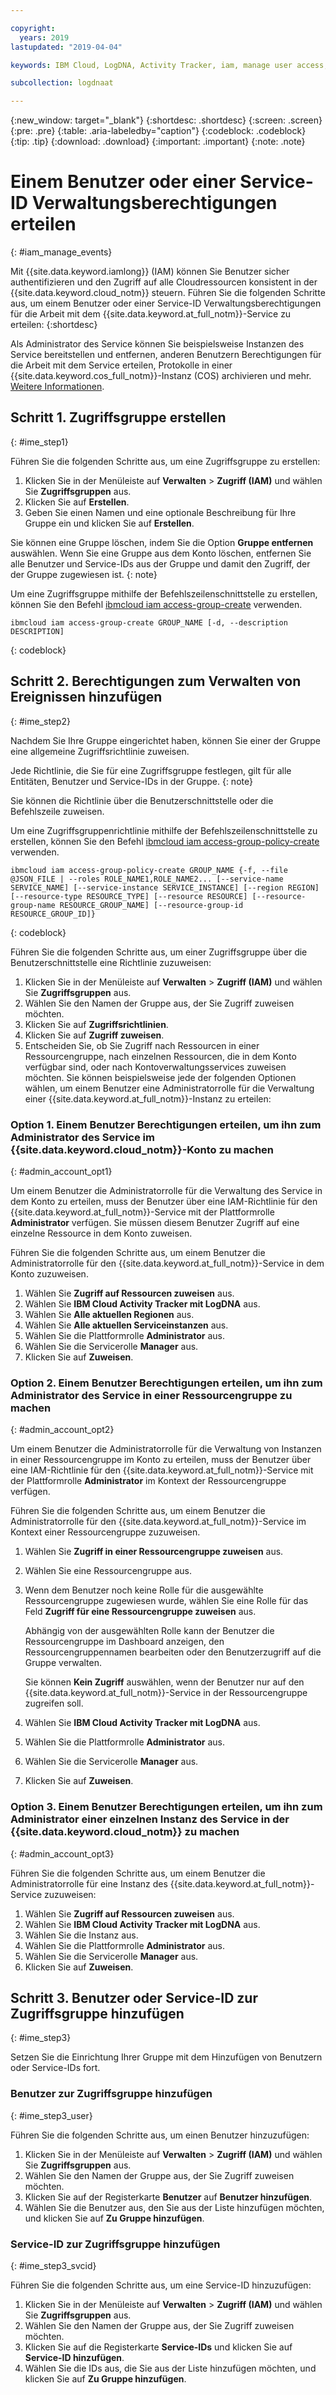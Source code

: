 ```yaml
---

copyright:
  years: 2019
lastupdated: "2019-04-04"

keywords: IBM Cloud, LogDNA, Activity Tracker, iam, manage user access, viewer

subcollection: logdnaat

---
```


{:new_window: target="_blank"}
{:shortdesc: .shortdesc}
{:screen: .screen}
{:pre: .pre}
{:table: .aria-labeledby="caption"}
{:codeblock: .codeblock}
{:tip: .tip}
{:download: .download}
{:important: .important}
{:note: .note}

 
# Einem Benutzer oder einer Service-ID Verwaltungsberechtigungen erteilen
{: #iam_manage_events}

Mit {{site.data.keyword.iamlong}} (IAM) können Sie Benutzer sicher authentifizieren und den Zugriff auf alle Cloudressourcen konsistent in der {{site.data.keyword.cloud_notm}} steuern. Führen Sie die folgenden Schritte aus, um einem Benutzer oder einer Service-ID Verwaltungsberechtigungen für die Arbeit mit dem {{site.data.keyword.at_full_notm}}-Service zu erteilen:
{:shortdesc}

Als Administrator des Service können Sie beispielsweise Instanzen des Service bereitstellen und entfernen, anderen Benutzern Berechtigungen für die Arbeit mit dem Service erteilen, Protokolle in einer {{site.data.keyword.cos_full_notm}}-Instanz (COS) archivieren und mehr. [Weitere Informationen](/docs/services/Activity-Tracker-with-LogDNA?topic=logdnaat-iam#iam). 

## Schritt 1. Zugriffsgruppe erstellen
{: #ime_step1}

Führen Sie die folgenden Schritte aus, um eine Zugriffsgruppe zu erstellen: 

1. Klicken Sie in der Menüleiste auf **Verwalten** &gt; **Zugriff (IAM)** und wählen Sie **Zugriffsgruppen** aus. 
2. Klicken Sie auf **Erstellen**. 
3. Geben Sie einen Namen und eine optionale Beschreibung für Ihre Gruppe ein und klicken Sie auf **Erstellen**. 

Sie können eine Gruppe löschen, indem Sie die Option **Gruppe entfernen** auswählen. Wenn Sie eine Gruppe aus dem Konto löschen, entfernen Sie alle Benutzer und Service-IDs aus der Gruppe und damit den Zugriff, der der Gruppe zugewiesen ist.
{: note}

Um eine Zugriffsgruppe mithilfe der Befehlszeilenschnittstelle zu erstellen, können Sie den Befehl [ibmcloud iam access-group-create](/docs/cli/reference/ibmcloud?topic=cloud-cli-ibmcloud_commands_iam#ibmcloud_iam_access_group_create) verwenden. 
```
ibmcloud iam access-group-create GROUP_NAME [-d, --description DESCRIPTION]
```
{: codeblock}




## Schritt 2. Berechtigungen zum Verwalten von Ereignissen hinzufügen
{: #ime_step2}

Nachdem Sie Ihre Gruppe eingerichtet haben, können Sie einer der Gruppe eine allgemeine Zugriffsrichtlinie zuweisen.  

Jede Richtlinie, die Sie für eine Zugriffsgruppe festlegen, gilt für alle Entitäten, Benutzer und Service-IDs in der Gruppe.
{: note}

Sie können die Richtlinie über die Benutzerschnittstelle oder die Befehlszeile zuweisen. 

Um eine Zugriffsgruppenrichtlinie mithilfe der Befehlszeilenschnittstelle zu erstellen, können Sie den Befehl [ibmcloud iam access-group-policy-create](/docs/cli/reference/ibmcloud?topic=cloud-cli-ibmcloud_commands_iam#ibmcloud_iam_access_group_policy_create) verwenden. 

```
ibmcloud iam access-group-policy-create GROUP_NAME {-f, --file @JSON_FILE | --roles ROLE_NAME1,ROLE_NAME2... [--service-name SERVICE_NAME] [--service-instance SERVICE_INSTANCE] [--region REGION] [--resource-type RESOURCE_TYPE] [--resource RESOURCE] [--resource-group-name RESOURCE_GROUP_NAME] [--resource-group-id RESOURCE_GROUP_ID]}
```
{: codeblock}

Führen Sie die folgenden Schritte aus, um einer Zugriffsgruppe über die Benutzerschnittstelle eine Richtlinie zuzuweisen: 

1. Klicken Sie in der Menüleiste auf **Verwalten** &gt; **Zugriff (IAM)** und wählen Sie **Zugriffsgruppen** aus. 
2. Wählen Sie den Namen der Gruppe aus, der Sie Zugriff zuweisen möchten.  
3. Klicken Sie auf **Zugriffsrichtlinien**. 
4. Klicken Sie auf **Zugriff zuweisen**. 
5. Entscheiden Sie, ob Sie Zugriff nach Ressourcen in einer Ressourcengruppe, nach einzelnen Ressourcen, die in dem Konto verfügbar sind, oder nach Kontoverwaltungsservices zuweisen möchten. Sie können beispielsweise jede der folgenden Optionen wählen, um einem Benutzer eine Administratorrolle für die Verwaltung einer {{site.data.keyword.at_full_notm}}-Instanz zu erteilen: 

### Option 1. Einem Benutzer Berechtigungen erteilen, um ihn zum Administrator des Service im {{site.data.keyword.cloud_notm}}-Konto zu machen
{: #admin_account_opt1}

Um einem Benutzer die Administratorrolle für die Verwaltung des Service in dem Konto zu erteilen, muss der Benutzer über eine IAM-Richtlinie für den {{site.data.keyword.at_full_notm}}-Service mit der Plattformrolle **Administrator** verfügen. Sie müssen diesem Benutzer Zugriff auf eine einzelne Ressource in dem Konto zuweisen.  

Führen Sie die folgenden Schritte aus, um einem Benutzer die Administratorrolle für den {{site.data.keyword.at_full_notm}}-Service in dem Konto zuzuweisen.  

1. Wählen Sie **Zugriff auf Ressourcen zuweisen** aus. 
2. Wählen Sie **IBM Cloud Activity Tracker mit LogDNA** aus. 
3. Wählen Sie **Alle aktuellen Regionen** aus. 
4. Wählen Sie **Alle aktuellen Serviceinstanzen** aus. 
5. Wählen Sie die Plattformrolle **Administrator** aus. 
6. Wählen Sie die Servicerolle **Manager** aus. 
7. Klicken Sie auf **Zuweisen**. 

### Option 2. Einem Benutzer Berechtigungen erteilen, um ihn zum Administrator des Service in einer Ressourcengruppe zu machen
{: #admin_account_opt2}

Um einem Benutzer die Administratorrolle für die Verwaltung von Instanzen in einer Ressourcengruppe im Konto zu erteilen, muss der Benutzer über eine IAM-Richtlinie für den {{site.data.keyword.at_full_notm}}-Service mit der Plattformrolle **Administrator** im Kontext der Ressourcengruppe verfügen.  

Führen Sie die folgenden Schritte aus, um einem Benutzer die Administratorrolle für den {{site.data.keyword.at_full_notm}}-Service im Kontext einer Ressourcengruppe zuzuweisen.  

1. Wählen Sie **Zugriff in einer Ressourcengruppe zuweisen** aus. 
2. Wählen Sie eine Ressourcengruppe aus. 
3. Wenn dem Benutzer noch keine Rolle für die ausgewählte Ressourcengruppe zugewiesen wurde, wählen Sie eine Rolle für das Feld **Zugriff für eine Ressourcengruppe zuweisen** aus.  

    Abhängig von der ausgewählten Rolle kann der Benutzer die Ressourcengruppe im Dashboard anzeigen, den Ressourcengruppennamen bearbeiten oder den Benutzerzugriff auf die Gruppe verwalten.  
    
    Sie können **Kein Zugriff** auswählen, wenn der Benutzer nur auf den {{site.data.keyword.at_full_notm}}-Service in der Ressourcengruppe zugreifen soll. 

4. Wählen Sie **IBM Cloud Activity Tracker mit LogDNA** aus. 
5. Wählen Sie die Plattformrolle **Administrator** aus. 
6. Wählen Sie die Servicerolle **Manager** aus. 
7. Klicken Sie auf **Zuweisen**. 

### Option 3. Einem Benutzer Berechtigungen erteilen, um ihn zum Administrator einer einzelnen Instanz des Service in der {{site.data.keyword.cloud_notm}} zu machen
{: #admin_account_opt3}

Führen Sie die folgenden Schritte aus, um einem Benutzer die Administratorrolle für eine Instanz des {{site.data.keyword.at_full_notm}}-Service zuzuweisen:  

1. Wählen Sie **Zugriff auf Ressourcen zuweisen** aus. 
2. Wählen Sie **IBM Cloud Activity Tracker mit LogDNA** aus. 
3. Wählen Sie die Instanz aus. 
4. Wählen Sie die Plattformrolle **Administrator** aus. 
5. Wählen Sie die Servicerolle **Manager** aus. 
6. Klicken Sie auf **Zuweisen**. 



## Schritt 3. Benutzer oder Service-ID zur Zugriffsgruppe hinzufügen
{: #ime_step3}

Setzen Sie die Einrichtung Ihrer Gruppe mit dem Hinzufügen von Benutzern oder Service-IDs fort. 

### Benutzer zur Zugriffsgruppe hinzufügen
{: #ime_step3_user}

Führen Sie die folgenden Schritte aus, um einen Benutzer hinzuzufügen: 

1. Klicken Sie in der Menüleiste auf **Verwalten** &gt; **Zugriff (IAM)** und wählen Sie **Zugriffsgruppen** aus. 
2. Wählen Sie den Namen der Gruppe aus, der Sie Zugriff zuweisen möchten.  
3. Klicken Sie auf der Registerkarte **Benutzer** auf **Benutzer hinzufügen**. 
4. Wählen Sie die Benutzer aus, den Sie aus der Liste hinzufügen möchten, und klicken Sie auf **Zu Gruppe hinzufügen**. 


### Service-ID zur Zugriffsgruppe hinzufügen
{: #ime_step3_svcid}

Führen Sie die folgenden Schritte aus, um eine Service-ID hinzuzufügen: 

1. Klicken Sie in der Menüleiste auf **Verwalten** &gt; **Zugriff (IAM)** und wählen Sie **Zugriffsgruppen** aus. 
2. Wählen Sie den Namen der Gruppe aus, der Sie Zugriff zuweisen möchten.  
3. Klicken Sie auf die Registerkarte **Service-IDs** und klicken Sie auf **Service-ID hinzufügen**. 
4. Wählen Sie die IDs aus, die Sie aus der Liste hinzufügen möchten, und klicken Sie auf **Zu Gruppe hinzufügen**. 




